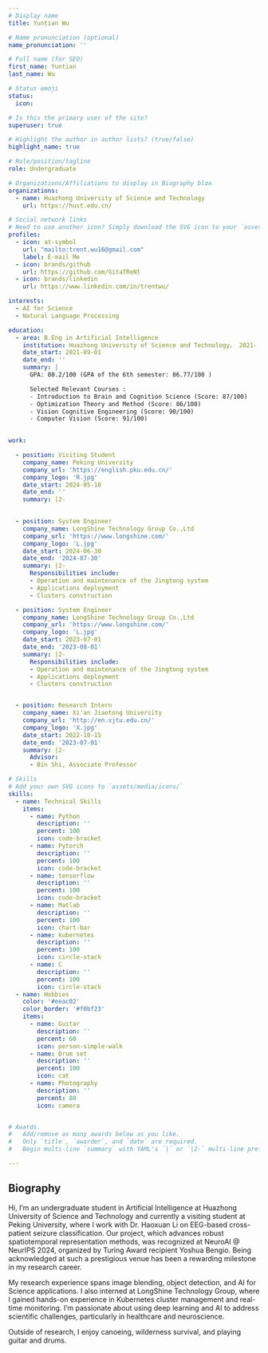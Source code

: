 ```yaml
---
# Display name
title: Yuntian Wu

# Name pronunciation (optional)
name_pronunciation: ''

# Full name (for SEO)
first_name: Yuntian
last_name: Wu

# Status emoji
status:
  icon: 

# Is this the primary user of the site?
superuser: true

# Highlight the author in author lists? (true/false)
highlight_name: true

# Role/position/tagline
role: Undergraduate

# Organizations/Affiliations to display in Biography blox
organizations:
  - name: Huazhong University of Science and Technology
    url: https://hust.edu.cn/

# Social network links
# Need to use another icon? Simply download the SVG icon to your `assets/media/icons/` folder.
profiles:
  - icon: at-symbol
    url: "mailto:trent.wu16@gmail.com"
    label: E-mail Me
  - icon: brands/github
    url: https://github.com/GitaTReNt
  - icon: brands/linkedin
    url: https://www.linkedin.com/in/trentwu/

interests:
  - AI for Science
  - Natural Language Processing

education:
  - area: B.Eng in Artificial Intelligence
    institution: Huazhong University of Science and Technology， 2021-
    date_start: 2021-09-01
    date_end: ''
    summary: |
      GPA: 80.2/100 (GPA of the 6th semester: 86.77/100 )

      Selected Relevant Courses :
      - Introduction to Brain and Cognition Science (Score: 87/100)
      - Optimization Theory and Method (Score: 86/100)
      - Vision Cognitive Engineering (Score: 90/100)
      - Computer Vision (Score: 91/100)
  

work:

  - position: Visiting Student
    company_name: Peking University
    company_url: 'https://english.pku.edu.cn/'
    company_logo: 'R.jpg'
    date_start: 2024-05-10
    date_end: ''
    summary: |2-
    

  - position: System Engineer
    company_name: LongShine Technology Group Co.,Ltd
    company_url: 'https://www.longshine.com/'
    company_logo: 'L.jpg'
    date_start: 2024-06-30
    date_end: '2024-07-30'
    summary: |2-
      Responsibilities include:
      - Operation and maintenance of the Jingtong system
      - Applications deployment
      - Clusters construction

  - position: System Engineer
    company_name: LongShine Technology Group Co.,Ltd
    company_url: 'https://www.longshine.com/'
    company_logo: 'L.jpg'
    date_start: 2023-07-01
    date_end: '2023-08-01'
    summary: |2-
      Responsibilities include:
      - Operation and maintenance of the Jingtong system
      - Applications deployment
      - Clusters construction


  - position: Research Intern
    company_name: Xi'an Jiaotong University
    company_url: 'http://en.xjtu.edu.cn/'
    company_logo: 'X.jpg'
    date_start: 2022-10-15
    date_end: '2023-07-01'
    summary: |2-
      Advisor:
      - Bin Shi, Associate Professor

# Skills
# Add your own SVG icons to `assets/media/icons/`
skills:
  - name: Technical Skills
    items:
      - name: Python
        description: ''
        percent: 100
        icon: code-bracket
      - name: Pytorch
        description: ''
        percent: 100
        icon: code-bracket
      - name: tensorflow
        description: ''
        percent: 100
        icon: code-bracket  
      - name: Matlab
        description: ''
        percent: 100
        icon: chart-bar
      - name: kubernetes
        description: ''
        percent: 100
        icon: circle-stack
      - name: C
        description: ''
        percent: 100
        icon: circle-stack
  - name: Hobbies
    color: '#eeac02'
    color_border: '#f0bf23'
    items:
      - name: Guitar
        description: ''
        percent: 60
        icon: person-simple-walk
      - name: Drum set
        description: ''
        percent: 100
        icon: cat
      - name: Photography
        description: ''
        percent: 80
        icon: camera


# Awards.
#   Add/remove as many awards below as you like.
#   Only `title`, `awarder`, and `date` are required.
#   Begin multi-line `summary` with YAML's `|` or `|2-` multi-line prefix and indent 2 spaces below.

---
```


## Biography

Hi, I’m an undergraduate student in Artificial Intelligence at Huazhong University of Science and Technology and currently a visiting student at Peking University, where I work with Dr. Haoxuan Li on EEG-based cross-patient seizure classification. Our project, which advances robust spatiotemporal representation methods, was recognized at NeuroAI @ NeurIPS 2024, organized by Turing Award recipient Yoshua Bengio. Being acknowledged at such a prestigious venue has been a rewarding milestone in my research career.

My research experience spans image blending, object detection, and AI for Science applications. I also interned at LongShine Technology Group, where I gained hands-on experience in Kubernetes cluster management and real-time monitoring. I’m passionate about using deep learning and AI to address scientific challenges, particularly in healthcare and neuroscience.

Outside of research, I enjoy canoeing, wilderness survival, and playing guitar and drums.